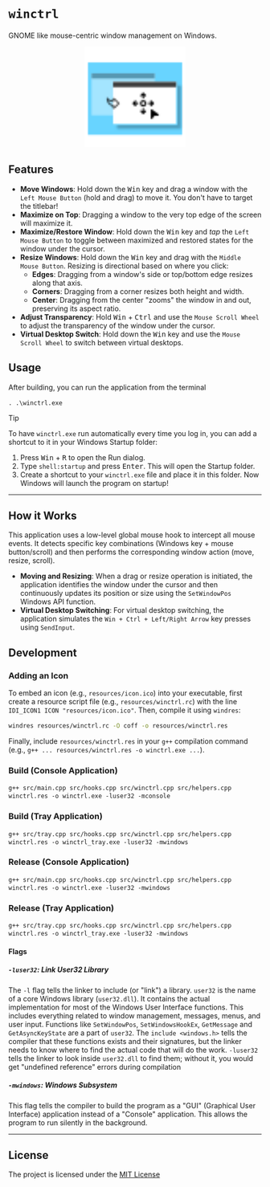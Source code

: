 # `winctrl`

GNOME like mouse-centric window management on Windows.

<div align="center">
  <img src="./resources/icon.svg" width="200">
</div>

## Features

  - **Move Windows**: Hold down the <kbd>Win</kbd> key and drag a window with the `Left Mouse Button` (hold and drag) to move it. You don't have to target the titlebar!
  - **Maximize on Top**: Dragging a window to the very top edge of the screen will maximize it.
- **Maximize/Restore Window**: Hold down the <kbd>Win</kbd> key and *tap* the `Left Mouse Button` to toggle between maximized and restored states for the window under the cursor.
- **Resize Windows**: Hold down the <kbd>Win</kbd> key and drag with the `Middle Mouse Button`. Resizing is directional based on where you click:
  - **Edges**: Dragging from a window's side or top/bottom edge resizes along that axis.
  - **Corners**: Dragging from a corner resizes both height and width.
  - **Center**: Dragging from the center "zooms" the window in and out, preserving its aspect ratio.
- **Adjust Transparency**: Hold <kbd>Win</kbd> + <kbd>Ctrl</kbd> and use the `Mouse Scroll Wheel` to adjust the transparency of the window under the cursor.
- **Virtual Desktop Switch**: Hold down the <kbd>Win</kbd> key and use the `Mouse Scroll Wheel` to switch between virtual desktops.

## Usage

After building, you can run the application from the terminal

```
. .\winctrl.exe
```

> [!TIP]
>
> To have `winctrl.exe` run automatically every time you log in, you can add a shortcut to it in your Windows Startup folder:
> 1. Press <kbd>Win</kbd> + <kbd>R</kbd> to open the Run dialog.
> 2. Type `shell:startup` and press <kbd>Enter</kbd>. This will open the Startup folder.
> 3. Create a shortcut to your `winctrl.exe` file and place it in this folder.
> Now Windows will launch the program on startup!

---

## How it Works

This application uses a low-level global mouse hook to intercept all mouse events. It detects specific key combinations (Windows key + mouse button/scroll) and then performs the corresponding window action (move, resize, scroll).

- **Moving and Resizing**: When a drag or resize operation is initiated, the application identifies the window under the cursor and then continuously updates its position or size using the `SetWindowPos` Windows API function.
- **Virtual Desktop Switching**: For virtual desktop switching, the application simulates the `Win + Ctrl + Left/Right Arrow` key presses using `SendInput`.

## Development

### Adding an Icon

To embed an icon (e.g., `resources/icon.ico`) into your executable, first create a resource script file (e.g., `resources/winctrl.rc`) with the line `IDI_ICON1 ICON "resources/icon.ico"`. Then, compile it using `windres`:

```bash
windres resources/winctrl.rc -O coff -o resources/winctrl.res
```

Finally, include `resources/winctrl.res` in your `g++` compilation command (e.g., `g++ ... resources/winctrl.res -o winctrl.exe ...`).

### Build (Console Application)

```
g++ src/main.cpp src/hooks.cpp src/winctrl.cpp src/helpers.cpp winctrl.res -o winctrl.exe -luser32 -mconsole
```

### Build (Tray Application)

```
g++ src/tray.cpp src/hooks.cpp src/winctrl.cpp src/helpers.cpp winctrl.res -o winctrl_tray.exe -luser32 -mwindows
```

### Release (Console Application)

```
g++ src/main.cpp src/hooks.cpp src/winctrl.cpp src/helpers.cpp winctrl.res -o winctrl.exe -luser32 -mwindows
```

### Release (Tray Application)

```
g++ src/tray.cpp src/hooks.cpp src/winctrl.cpp src/helpers.cpp winctrl.res -o winctrl_tray.exe -luser32 -mwindows
```

#### Flags

##### `-luser32`: Link User32 Library

The `-l` flag tells the linker to include (or "link") a library. `user32` is the name of a core Windows library (`user32.dll`). It contains the actual implementation for most of the Windows User Interface functions. This includes everything related to window management, messages, menus, and user input. Functions like `SetWindowPos`, `SetWindowsHookEx`, `GetMessage` and `GetAsyncKeyState` are a part of `user32`. The `include <windows.h>` tells the compiler that these functions exists and their signatures, but the linker needs to know where to find the actual code that will do the work. `-luser32` tells the linker to look inside `user32.dll` to find them; without it, you would get "undefined reference" errors during compilation

##### `-mwindows`: Windows Subsystem

This flag tells the compiler to build the program as a "GUI" (Graphical User Interface) application instead of a "Console" application. This allows the program to run silently in the background.

---

## License

The project is licensed under the [MIT License](./LICENSE)
